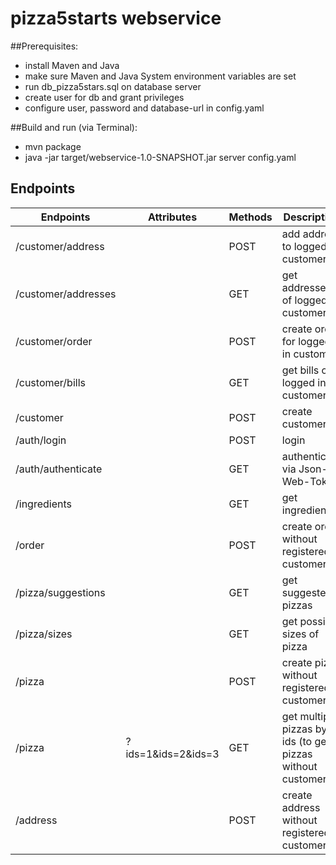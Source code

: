 # pizza5starts webservice

##Prerequisites:
- install Maven and Java
- make sure Maven and Java System environment variables are set
- run db_pizza5stars.sql on database server
- create user for db and grant privileges
- configure user, password and database-url in config.yaml

##Build and run (via Terminal):
- mvn package
- java -jar target/webservice-1.0-SNAPSHOT.jar server config.yaml

## Endpoints
| Endpoints              | Attributes         | Methods | Description                                                 | Authorization |
|------------------------|--------------------|---------|-------------------------------------------------------------|---------------|
| /customer/address      |                    | POST    | add address to logged in customer                           |       X       |
| /customer/addresses    |                    | GET     | get addresses of  logged in customer                        |       X       |
| /customer/order        |                    | POST    | create order for logged in customer                         |       X       |
| /customer/bills        |                    | GET     | get bills of logged in customer                             |       X       |
| /customer              |                    | POST    | create customer                                             |               |
| /auth/login            |                    | POST    | login                                                       |               |
| /auth/authenticate     |                    | GET     | authenticate via Json-Web-Token                             |               |
| /ingredients           |                    | GET     | get ingredients                                             |               |
| /order                 |                    | POST    | create order without registered customer                    |               |
| /pizza/suggestions     |                    | GET     | get suggested pizzas                                        |               |
| /pizza/sizes           |                    | GET     | get possible sizes of pizza                                 |               |
| /pizza                 |                    | POST    | create pizza without registered customer                    |               |
| /pizza                 | ?ids=1&ids=2&ids=3 | GET     | get multiple pizzas by ids (to get pizzas without customer) |               |
| /address               |                    | POST    | create address without registered customer                  |               |
